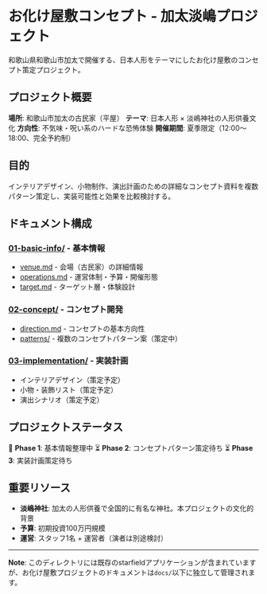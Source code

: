 # お化け屋敷コンセプト - 加太淡嶋プロジェクト

和歌山県和歌山市加太で開催する、日本人形をテーマにしたお化け屋敷のコンセプト策定プロジェクト。

## プロジェクト概要

**場所**: 和歌山市加太の古民家（平屋）
**テーマ**: 日本人形 × 淡嶋神社の人形供養文化
**方向性**: 不気味・呪い系のハードな恐怖体験
**開催期間**: 夏季限定（12:00～18:00、完全予約制）

## 目的

インテリアデザイン、小物制作、演出計画のための詳細なコンセプト資料を複数パターン策定し、実装可能性と効果を比較検討する。

## ドキュメント構成

### [01-basic-info/](docs/01-basic-info/) - 基本情報
- [venue.md](docs/01-basic-info/venue.md) - 会場（古民家）の詳細情報
- [operations.md](docs/01-basic-info/operations.md) - 運営体制・予算・開催形態
- [target.md](docs/01-basic-info/target.md) - ターゲット層・体験設計

### [02-concept/](docs/02-concept/) - コンセプト開発
- [direction.md](docs/02-concept/direction.md) - コンセプトの基本方向性
- [patterns/](docs/02-concept/patterns/) - 複数のコンセプトパターン案（策定中）

### [03-implementation/](docs/03-implementation/) - 実装計画
- インテリアデザイン（策定予定）
- 小物・装飾リスト（策定予定）
- 演出シナリオ（策定予定）

## プロジェクトステータス

🔄 **Phase 1**: 基本情報整理中
⏳ **Phase 2**: コンセプトパターン策定待ち
⏳ **Phase 3**: 実装計画策定待ち

## 重要リソース

- **淡嶋神社**: 加太の人形供養で全国的に有名な神社。本プロジェクトの文化的背景
- **予算**: 初期投資100万円規模
- **運営**: スタッフ1名 + 運営者（演者は別途検討）

---

**Note**: このディレクトリには既存のstarfieldアプリケーションが含まれていますが、お化け屋敷プロジェクトのドキュメントは`docs/`以下に独立して管理されます。

